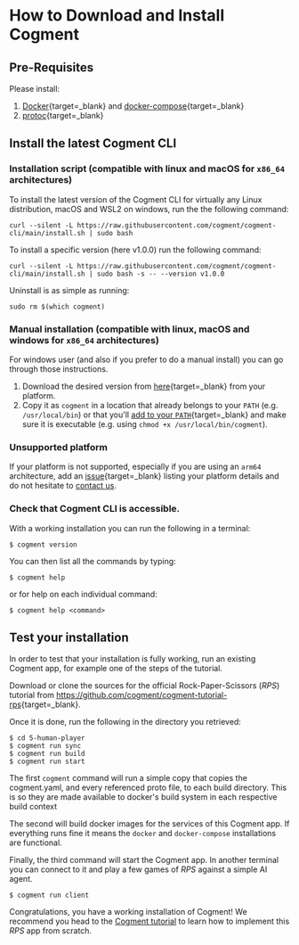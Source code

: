 # How to Download and Install Cogment

## Pre-Requisites

Please install:

1. [Docker](https://docs.docker.com/engine/install/){target=\_blank} and [docker-compose](https://docs.docker.com/compose/install/){target=\_blank}
2. [protoc](https://github.com/protocolbuffers/protobuf){target=\_blank}

## Install the latest Cogment CLI

### Installation script (compatible with linux and macOS for `x86_64` architectures)

To install the latest version of the Cogment CLI for virtually any Linux distribution, macOS and WSL2 on windows, run the the following command:

```console
curl --silent -L https://raw.githubusercontent.com/cogment/cogment-cli/main/install.sh | sudo bash
```

To install a specific version (here v1.0.0) run the following command:

```console
curl --silent -L https://raw.githubusercontent.com/cogment/cogment-cli/main/install.sh | sudo bash -s -- --version v1.0.0
```

Uninstall is as simple as running:

```console
sudo rm $(which cogment)
```

### Manual installation (compatible with linux, macOS and windows for `x86_64` architectures)

For windows user (and also if you prefer to do a manual install) you can go through those instructions.

1. Download the desired version from [here](https://github.com/cogment/cogment-cli/releases/){target=\_blank} from your platform.
2. Copy it as `cogment` in a location that already belongs to your `PATH` (e.g. `/usr/local/bin`) or that you'll [add to your `PATH`](https://superuser.com/questions/284342/what-are-path-and-other-environment-variables-and-how-can-i-set-or-use-them){target=\_blank} and make sure it is executable (e.g. using `chmod +x /usr/local/bin/cogment`).

### Unsupported platform

If your platform is not supported, especially if you are using an `arm64` architecture, add an [issue](https://github.com/cogment/cogment-cli/issues){target=\_blank} listing your platform details and do not hesitate to [contact us](../support/community-channels.md).

### Check that Cogment CLI is accessible.

With a working installation you can run the following in a terminal:

```console
$ cogment version
```

You can then list all the commands by typing:

```console
$ cogment help
```

or for help on each individual command:

```console
$ cogment help <command>
```

## Test your installation

In order to test that your installation is fully working, run an existing Cogment app, for example one of the steps of the tutorial.

Download or clone the sources for the official Rock-Paper-Scissors (_RPS_) tutorial from <https://github.com/cogment/cogment-tutorial-rps>{target=\_blank}.

Once it is done, run the following in the directory you retrieved:

```console
$ cd 5-human-player
$ cogment run sync
$ cogment run build
$ cogment run start
```

The first `cogment` command will run a simple copy that copies the cogment.yaml, and every referenced proto file, to each build directory. This is so they are made available to docker's build system in each respective build context

The second will build docker images for the services of this Cogment app. If everything runs fine it means the `docker` and `docker-compose` installations are functional.

Finally, the third command will start the Cogment app. In another terminal you can connect to it and play a few games of _RPS_ against a simple AI agent.

```console
$ cogment run client
```

Congratulations, you have a working installation of Cogment! We recommend you head to the [Cogment tutorial](../cogment/tutorial/introduction.md) to learn how to implement this _RPS_ app from scratch.
